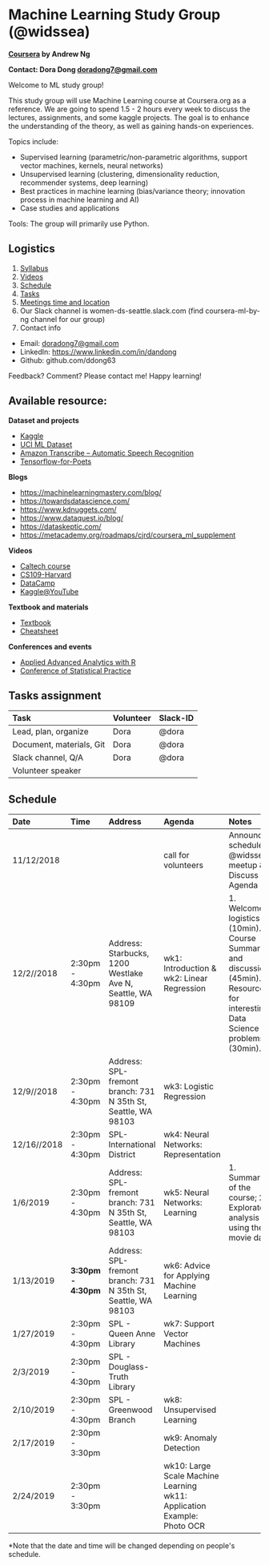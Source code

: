 ﻿# Machine Learning Study Group (@widssea)

**[Coursera](https://www.coursera.org/learn/machine-learning) by Andrew Ng**

**Contact: Dora Dong <doradong7@gmail.com>**

Welcome to ML study group! 

This study group will use Machine Learning course at Coursera.org as a reference. We are going to spend 1.5 - 2 hours every week to discuss the lectures, assignments, and some kaggle projects. The goal is to enhance the understanding of the theory, as well as gaining hands-on experiences. 

Topics include: 
  - Supervised learning (parametric/non-parametric algorithms, support vector machines, kernels, neural networks)
  - Unsupervised learning (clustering, dimensionality reduction, recommender systems, deep learning)
  - Best practices in machine learning (bias/variance theory; innovation process in machine learning and AI)
  - Case studies and applications
  
Tools:
  The group will primarily use Python. 

## Logistics

1. [Syllabus](https://www.coursera.org/learn/machine-learning#syllabus)
2. [Videos](https://www.coursera.org/learn/machine-learning)
3. [Schedule](#schedule)
4. [Tasks](#tasks)
5. [Meetings time and location](#schedule)
6. Our Slack channel is women-ds-seattle.slack.com (find coursera-ml-by-ng channel for our group) 
7. Contact info 
  - Email: doradong7@gmail.com
  - LinkedIn: https://www.linkedin.com/in/dandong 
  - Github: github.com/ddong63

Feedback? Comment? Please contact me!
Happy learning! 


## Available resource:

**Dataset and projects**
  - [Kaggle](https://www.kaggle.com)
  - [UCI ML Dataset](http://archive.ics.uci.edu/ml/index.php)
  - [Amazon Transcribe – Automatic Speech Recognition](https://aws.amazon.com/transcribe/)
  - [Tensorflow-for-Poets](https://codelabs.developers.google.com/codelabs/tensorflow-for-poets/#5) 

**Blogs**
  - https://machinelearningmastery.com/blog/
  - https://towardsdatascience.com/
  - https://www.kdnuggets.com/
  - https://www.dataquest.io/blog/
  - https://dataskeptic.com/
  - https://metacademy.org/roadmaps/cjrd/coursera_ml_supplement

**Videos**
  - [Caltech course](https://work.caltech.edu/telecourse.html)
  - [CS109-Harvard](http://cs109.github.io/2015/pages/videos.html)
  - [DataCamp](https://www.datacamp.com/)
  - [Kaggle@YouTube](https://www.youtube.com/user/kaggledotcom/playlists)

**Textbook and materials**
  - [Textbook](https://web.stanford.edu/~hastie/Papers/ESLII.pdf)
  - [Cheatsheet](https://stanford.edu/~shervine/teaching/cs-229/cheatsheet-supervised-learning)

**Conferences and events**
  - [Applied Advanced Analytics with R](http://www.cvent.com/events/applied-advanced-analytics-with-r-feb-28-mar-1-2019/event-summary-37ae6734473a4c079aabbb6506b22bdf.aspx)
  - [Conference of Statistical Practice](https://ww2.amstat.org/meetings/csp/2019/index.cfm)
  
## Tasks assignment

| Task | Volunteer | Slack-ID | 
|:---|:---|:---|
|Lead, plan, organize | Dora | @dora |
|Document, materials, Git | Dora | @dora |
|Slack channel, Q/A | Dora | @dora |
|Volunteer speaker | | |

## Schedule

| Date | Time | Address | Agenda | Notes | 
|:---|:---|:---|:---|:---|
| 11/12/2018| | |call for volunteers | Announce schedule @widssea meetup  & Discuss Agenda | 
| 12/2//2018| 2:30pm - 4:30pm | Address: Starbucks, 1200 Westlake Ave N, Seattle, WA 98109 | wk1: Introduction & wk2: Linear Regression  | 1. Welcome & logistics (10min). 2. Course Summary and discussion (45min). 3. Resource for interesting Data Science problems (30min). | 
| 12/9//2018| 2:30pm - 4:30pm | Address: SPL-fremont branch: 731 N 35th St, Seattle, WA 98103 | wk3: Logistic Regression |  | 
| 12/16//2018| 2:30pm - 4:30pm | SPL-International District | wk4: Neural Networks: Representation |  | 
| 1/6/2019| 2:30pm - 4:30pm | Address: SPL-fremont branch: 731 N 35th St, Seattle, WA 98103  | wk5: Neural Networks: Learning | 1. Summary of the course; 2. Exploratory analysis using the movie data | 
| 1/13/2019| **3:30pm - 4:30pm** | Address: SPL-fremont branch: 731 N 35th St, Seattle, WA 98103  | wk6: Advice for Applying Machine Learning |  | 
| 1/27/2019 | 2:30pm - 4:30pm | SPL - Queen Anne Library | wk7: Support Vector Machines |  | 
| 2/3/2019 | 2:30pm - 4:30pm |  SPL - Douglass-Truth Library |  | |
| 2/10/2019 |2:30pm - 4:30pm  | SPL - Greenwood Branch| wk8: Unsupervised Learning | |
| 2/17/2019 |2:30pm - 3:30pm  | | wk9: Anomaly Detection  | |
| 2/24/2019 |2:30pm - 3:30pm  | | wk10: Large Scale Machine Learning wk11: Application Example: Photo OCR | |

*Note that the date and time will be changed depending on people's schedule.

